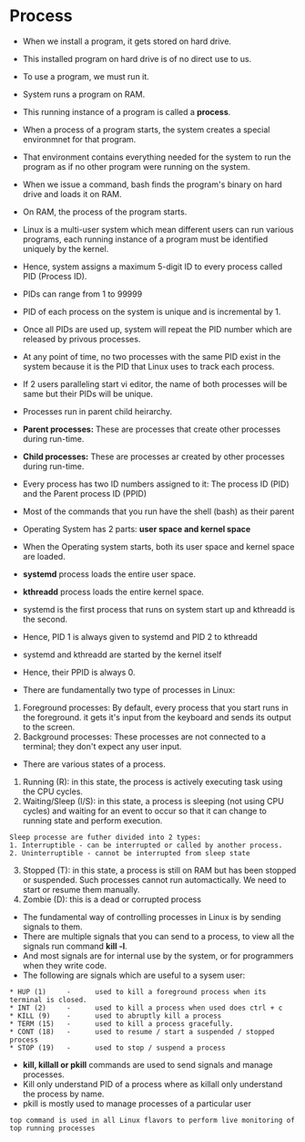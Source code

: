 # Process 

* When we install a program, it gets stored on hard drive.
* This installed program on hard drive is of no direct use to us.
* To use a program, we must run it.
* System runs a program on RAM.
* This running instance of a program is called a **process**.
* When a process of a program starts, the system creates a special environmnet for that program.
* That environment contains everything needed for the system to run the program as if no other program were running on the system.

* When we issue a command, bash finds the program's binary on hard drive and loads it on RAM.
* On RAM, the process of the program starts.
* Linux is a multi-user system which mean different users can run various programs, each running instance of a program must be identified uniquely by the kernel.
* Hence, system assigns a maximum 5-digit ID to every process called PID (Process ID).
* PIDs can range from 1 to 99999
* PID of each process on the system is unique and is incremental by 1.
* Once all PIDs are used up, system will repeat the PID number which are released by privous processes.
* At any point of time, no two processes with the same PID exist in the system because it is the PID that Linux uses to track each process.
* If 2 users paralleling start vi editor, the name of both processes will be same but their PIDs will be unique.
* Processes run in parent child heirarchy.
* **Parent processes:** These are processes that create other processes during run-time.
* **Child processes:** These are processes ar created by other processes during run-time.
* Every process has two ID numbers assigned to it: The process ID (PID) and the Parent process ID (PPID)
* Most of the commands that you run have the shell (bash) as their parent

* Operating System has 2 parts: **user space and kernel space**
* When the Operating system starts, both its user space and kernel space are loaded.
* **systemd** process loads the entire user space.
* **kthreadd** process loads the entire kernel space.
* systemd is the first process that runs on system start up and kthreadd is the second.
* Hence, PID 1 is always given to systemd and PID 2 to kthreadd
* systemd and kthreadd are started by the kernel itself
* Hence, their PPID is always 0.

* There are fundamentally two type of processes in Linux:
1. Foreground processes: By default, every process that you start runs in the foreground. it gets it's input from the keyboard and sends its output to the screen.
2. Background processes: These processes are not connected to a terminal; they don't expect any user input.

*  There are various states of a process.
1. Running (R): in this state, the process is actively executing task using the CPU cycles.
2. Waiting/Sleep (I/S): in this state, a process is sleeping  (not using CPU cycles) and waiting for an event to occur so that it can change to running state and perform execution.
```
Sleep processe are futher divided into 2 types:
1. Interruptible - can be interrupted or called by another process.
2. Uninterruptible - cannot be interrupted from sleep state
```
3. Stopped (T): in this state, a process is still on RAM but has been stopped or suspended. Such processes cannot run automactically. We need to start or resume them manually.
4. Zombie (D): this is a dead or corrupted process

* The fundamental way of controlling processes in Linux is by sending signals to them.
* There are multiple signals that you can send to a process, to view all the signals run command **kill -l**.
* And most signals are for internal use by the system, or for programmers when they write code.
* The following are signals which are useful to a sysem user:
```
* HUP (1)     -      used to kill a foreground process when its terminal is closed.
* INT (2)     -      used to kill a process when used does ctrl + c
* KILL (9)    -      used to abruptly kill a process
* TERM (15)   -      used to kill a process gracefully.
* CONT (18)   -      used to resume / start a suspended / stopped process
* STOP (19)   -      used to stop / suspend a process 
```
* **kill, killall or pkill** commands are used to send signals and manage processes.
* Kill only understand PID of a process where as killall only understand the process by name.
* pkill is mostly used to manage processes of a particular user

```
top command is used in all Linux flavors to perform live monitoring of top running processes
```
